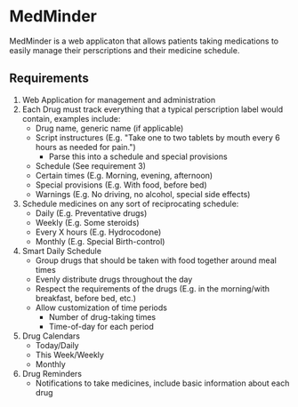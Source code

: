 MedMinder
=========

MedMinder is a web applicaton that allows patients taking medications to easily manage their perscriptions and their medicine schedule.

Requirements
------------

1. Web Application for management and administration
2. Each Drug must track everything that a typical perscription label would contain, examples include:
	* Drug name, generic name (if applicable)
	* Script instructures (E.g. "Take one to two tablets by mouth every 6 hours as needed for pain.")
		* Parse this into a schedule and special provisions
	* Schedule (See requirement 3)
	* Certain times (E.g. Morning, evening, afternoon)
	* Special provisions (E.g. With food, before bed)
	* Warnings (E.g. No driving, no alcohol, special side effects)
3. Schedule medicines on any sort of reciprocating schedule:
	* Daily (E.g. Preventative drugs)
	* Weekly (E.g. Some steroids)
	* Every X hours (E.g. Hydrocodone)
	* Monthly (E.g. Special Birth-control)
4. Smart Daily Schedule
	* Group drugs that should be taken with food together around meal times
	* Evenly distribute drugs throughout the day
	* Respect the requirements of the drugs (E.g. in the morning/with breakfast, before bed, etc.)
	* Allow customization of time periods
		* Number of drug-taking times
		* Time-of-day for each period
5. Drug Calendars
	* Today/Daily
	* This Week/Weekly
	* Monthly
6. Drug Reminders
	* Notifications to take medicines, include basic information about each drug